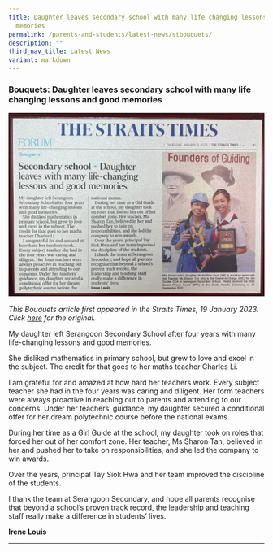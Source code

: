 ```yaml
---
title: Daughter leaves secondary school with many life changing lessons and good
  memories
permalink: /parents-and-students/latest-news/stbouquets/
description: ""
third_nav_title: Latest News
variant: markdown
---
```

### Bouquets: Daughter leaves secondary school with many life changing lessons and good memories

![](/images/Parents%20&amp;%20Students/bouquets_plaque.jpeg)

*This Bouquets article first appeared in the Straits Times, 19 January 2023. Click [here](https://www.straitstimes.com/opinion/forum/bouquets-daughter-leaves-secondary-school-with-many-life-changing-lessons-and-good-memories) for the original.*

My daughter left Serangoon Secondary School after four years with many life-changing lessons and good memories.

She disliked mathematics in primary school, but grew to love and excel in the subject. The credit for that goes to her maths teacher Charles Li.

I am grateful for and amazed at how hard her teachers work. Every subject teacher she had in the four years was caring and diligent. Her form teachers were always proactive in reaching out to parents and attending to our concerns. Under her teachers’ guidance, my daughter secured a conditional offer for her dream polytechnic course before the national exams.

During her time as a Girl Guide at the school, my daughter took on roles that forced her out of her comfort zone. Her teacher, Ms Sharon Tan, believed in her and pushed her to take on responsibilities, and she led the company to win awards.

Over the years, principal Tay Siok Hwa and her team improved the discipline of the students.

I thank the team at Serangoon Secondary, and hope all parents recognise that beyond a school’s proven track record, the leadership and teaching staff really make a difference in students’ lives.

**Irene Louis**

<hr>